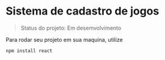 <H1>Sistema de cadastro de jogos</H1>

>Status do projeto: Em desemvolvimento

Para rodar seu projeto em sua maquina, utilize 

```
npm install react 
```
